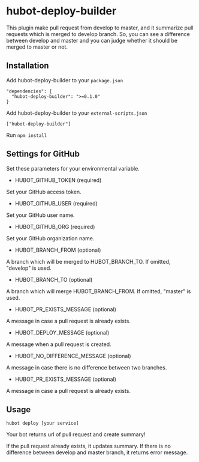 # hubot-deploy-builder

This plugin make pull request from develop to master, and it summarize pull requests which is merged to develop branch.
So, you can see a difference between develop and master and you can judge whether it should be merged to master or not.

## Installation

Add hubot-deploy-builder to your `package.json`

```
"dependencies": {
  "hubot-deploy-builder": ">=0.1.0"
}
```

Add hubot-deploy-builder to your `external-scripts.json`

```
["hubot-deploy-builder"]
```

Run `npm install`

## Settings for GitHub

Set these parameters for your environmental variable.

* HUBOT_GITHUB_TOKEN
(required)

Set your GitHub access token.

* HUBOT_GITHUB_USER
(required)

Set your GitHub user name.


* HUBOT_GITHUB_ORG
(required)

Set your GitHub organization name.

* HUBOT_BRANCH_FROM
(optional)

A branch which will be merged to HUBOT_BRANCH_TO.
If omitted, "develop" is used.

* HUBOT_BRANCH_TO
(optional)

A branch which will merge HUBOT_BRANCH_FROM.
If omitted, "master" is used.

* HUBOT_PR_EXISTS_MESSAGE
(optional)

A message in case a pull request is already exists.

* HUBOT_DEPLOY_MESSAGE
(optional)

A message when a pull request is created.

* HUBOT_NO_DIFFERENCE_MESSAGE
(optional)

A message in case there is no difference between two branches.

* HUBOT_PR_EXISTS_MESSAGE
(optional)

A message in case a pull request is already exists.

## Usage

```
hubot deploy [your service]
```

Your bot returns url of pull request and create summary!

If the pull request already exists, it updates summary.
If there is no difference between develop and master branch, it returns error message.


